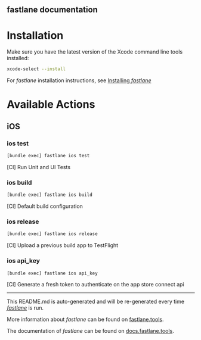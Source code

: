 fastlane documentation
----

# Installation

Make sure you have the latest version of the Xcode command line tools installed:

```sh
xcode-select --install
```

For _fastlane_ installation instructions, see [Installing _fastlane_](https://docs.fastlane.tools/#installing-fastlane)

# Available Actions

## iOS

### ios test

```sh
[bundle exec] fastlane ios test
```

[CI] Run Unit and UI Tests

### ios build

```sh
[bundle exec] fastlane ios build
```

[CI] Default build configuration

### ios release

```sh
[bundle exec] fastlane ios release
```

[CI] Upload a previous build app to TestFlight

### ios api_key

```sh
[bundle exec] fastlane ios api_key
```

[CI] Generate a fresh token to authenticate on the app store connect api

----

This README.md is auto-generated and will be re-generated every time [_fastlane_](https://fastlane.tools) is run.

More information about _fastlane_ can be found on [fastlane.tools](https://fastlane.tools).

The documentation of _fastlane_ can be found on [docs.fastlane.tools](https://docs.fastlane.tools).
